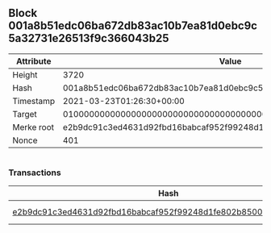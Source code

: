 ## Block 001a8b51edc06ba672db83ac10b7ea81d0ebc9c5a32731e26513f9c366043b25

Attribute | Value
--- | ---
Height | 3720
Hash | 001a8b51edc06ba672db83ac10b7ea81d0ebc9c5a32731e26513f9c366043b25
Timestamp | 2021-03-23T01:26:30+00:00
Target | 0100000000000000000000000000000000000000000000000000000000000000
Merke root | e2b9dc91c3ed4631d92fbd16babcaf952f99248d1fe802b850032f49b73ba1fb
Nonce | 401

```

```

### Transactions

Hash | Amount
--- | ---
[e2b9dc91c3ed4631d92fbd16babcaf952f99248d1fe802b850032f49b73ba1fb](e2b9dc91c3ed4631d92fbd16babcaf952f99248d1fe802b850032f49b73ba1fb.md) | 10.00000000 SKEPTI 
